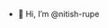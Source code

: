 - 👋 Hi, I’m @nitish-rupe
<!-- - 👀 I’m interested in ...
- 🌱 I’m currently learning ...
- 💞️ I’m looking to collaborate on ...
- 📫 How to reach me ... -->

<!---
nitish-rupe/nitish-rupe is a ✨ special ✨ repository because its `README.md` (this file) appears on your GitHub profile.
You can click the Preview link to take a look at your changes.
--->
